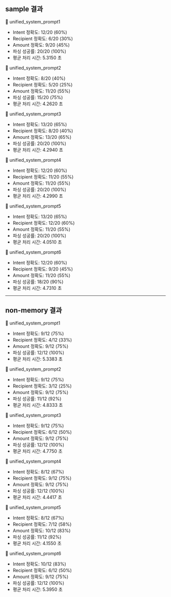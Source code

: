 ## sample 결과

🔹 unified_system_prompt1
  - Intent 정확도: 12/20 (60%)
  - Recipient 정확도: 6/20 (30%)
  - Amount 정확도: 9/20 (45%)
  - 파싱 성공률: 20/20 (100%)
  - 평균 처리 시간: 5.3150 초

🔹 unified_system_prompt2
  - Intent 정확도: 8/20 (40%)
  - Recipient 정확도: 5/20 (25%)
  - Amount 정확도: 11/20 (55%)
  - 파싱 성공률: 15/20 (75%)
  - 평균 처리 시간: 4.2620 초

🔹 unified_system_prompt3
  - Intent 정확도: 13/20 (65%)
  - Recipient 정확도: 8/20 (40%)
  - Amount 정확도: 13/20 (65%)
  - 파싱 성공률: 20/20 (100%)
  - 평균 처리 시간: 4.2940 초

🔹 unified_system_prompt4
  - Intent 정확도: 12/20 (60%)
  - Recipient 정확도: 11/20 (55%)
  - Amount 정확도: 11/20 (55%)
  - 파싱 성공률: 20/20 (100%)
  - 평균 처리 시간: 4.2990 초

🔹 unified_system_prompt5
  - Intent 정확도: 13/20 (65%)
  - Recipient 정확도: 12/20 (60%)
  - Amount 정확도: 11/20 (55%)
  - 파싱 성공률: 20/20 (100%)
  - 평균 처리 시간: 4.0510 초

🔹 unified_system_prompt6
  - Intent 정확도: 12/20 (60%)
  - Recipient 정확도: 9/20 (45%)
  - Amount 정확도: 11/20 (55%)
  - 파싱 성공률: 18/20 (90%)
  - 평균 처리 시간: 4.7310 초

---

## non-memory 결과

🔹 unified_system_prompt1
  - Intent 정확도: 9/12 (75%)
  - Recipient 정확도: 4/12 (33%)
  - Amount 정확도: 9/12 (75%)
  - 파싱 성공률: 12/12 (100%)
  - 평균 처리 시간: 5.3383 초

🔹 unified_system_prompt2
  - Intent 정확도: 9/12 (75%)
  - Recipient 정확도: 3/12 (25%)
  - Amount 정확도: 9/12 (75%)
  - 파싱 성공률: 11/12 (92%)
  - 평균 처리 시간: 4.8333 초

🔹 unified_system_prompt3
  - Intent 정확도: 9/12 (75%)
  - Recipient 정확도: 6/12 (50%)
  - Amount 정확도: 9/12 (75%)
  - 파싱 성공률: 12/12 (100%)
  - 평균 처리 시간: 4.7750 초

🔹 unified_system_prompt4
  - Intent 정확도: 8/12 (67%)
  - Recipient 정확도: 9/12 (75%)
  - Amount 정확도: 9/12 (75%)
  - 파싱 성공률: 12/12 (100%)
  - 평균 처리 시간: 4.4417 초

🔹 unified_system_prompt5
  - Intent 정확도: 8/12 (67%)
  - Recipient 정확도: 7/12 (58%)
  - Amount 정확도: 10/12 (83%)
  - 파싱 성공률: 11/12 (92%)
  - 평균 처리 시간: 4.1550 초

🔹 unified_system_prompt6
  - Intent 정확도: 10/12 (83%)
  - Recipient 정확도: 6/12 (50%)
  - Amount 정확도: 9/12 (75%)
  - 파싱 성공률: 12/12 (100%)
  - 평균 처리 시간: 5.3950 초
